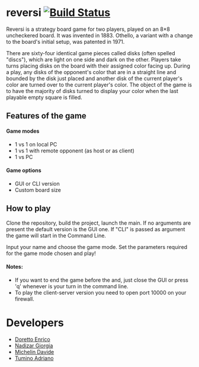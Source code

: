 # reversi [![Build Status](https://travis-ci.com/enricodoretto/reversi.svg?branch=main)](https://travis-ci.com/enricodoretto/reversi)

Reversi is a strategy board game for two players, played on an 8×8 uncheckered board. It was invented in 1883. Othello, a variant with a change to the board's initial setup, was patented in 1971.

There are sixty-four identical game pieces called disks (often spelled "discs"), which are light on one side and dark on the other. Players take turns placing disks on the board with their assigned color facing up. During a play, any disks of the opponent's color that are in a straight line and bounded by the disk just placed and another disk of the current player's color are turned over to the current player's color. The object of the game is to have the majority of disks turned to display your color when the last playable empty square is filled.

## Features of the game
#### Game modes
- 1 vs 1 on local PC
- 1 vs 1 with remote opponent (as host or as client)
- 1 vs PC

#### Game options
- GUI or CLI version
- Custom board size

## How to play
Clone the repository, build the project, launch the main. If no arguments are present the default version is the GUI one. If "CLI" is passed as argument the game will start in the Command Line. 

Input your name and choose the game mode.
Set the parameters required for the game mode chosen and play!

#### Notes:
- If you want to end the game before the and, just close the GUI or press 'q' whenever is your turn in the command line.
- To play the client-server version you need to open port 10000 on your firewall.


# Developers
- [Doretto Enrico](https://github.com/enricodoretto)
- [Nadizar Giorgia](https://github.com/giorgia-nadizar)
- [Michelin Davide](https://github.com/DavideMichielin)
- [Tumino Adriano](https://github.com/Gideon996)


 
